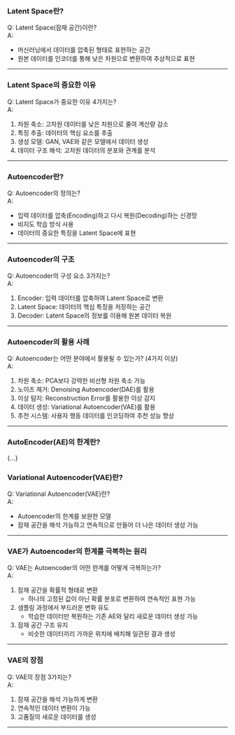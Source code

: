 ### Latent Space란?
Q: Latent Space(잠재 공간)이란?  
A:  
- 머신러닝에서 데이터를 압축된 형태로 표현하는 공간  
- 원본 데이터를 인코더를 통해 낮은 차원으로 변환하여 추상적으로 표현  

---

### Latent Space의 중요한 이유
Q: Latent Space가 중요한 이유 4가지는?  
A:  
1. 차원 축소: 고차원 데이터를 낮은 차원으로 줄여 계산량 감소  
2. 특징 추출: 데이터의 핵심 요소를 추출  
3. 생성 모델: GAN, VAE와 같은 모델에서 데이터 생성  
4. 데이터 구조 해석: 고차원 데이터의 분포와 관계를 분석  

---

### Autoencoder란?
Q: Autoencoder의 정의는?  
A:  
- 입력 데이터를 압축(Encoding)하고 다시 복원(Decoding)하는 신경망  
- 비지도 학습 방식 사용  
- 데이터의 중요한 특징을 Latent Space에 표현  

---

### Autoencoder의 구조
Q: Autoencoder의 구성 요소 3가지는?  
A:  
1. Encoder: 입력 데이터를 압축하여 Latent Space로 변환  
2. Latent Space: 데이터의 핵심 특징을 저장하는 공간  
3. Decoder: Latent Space의 정보를 이용해 원본 데이터 복원  

---

### Autoencoder의 활용 사례
Q: Autoencoder는 어떤 분야에서 활용될 수 있는가? (4가지 이상)  
A:  
1. 차원 축소: PCA보다 강력한 비선형 차원 축소 가능  
2. 노이즈 제거: Denoising Autoencoder(DAE)를 활용  
3. 이상 탐지: Reconstruction Error를 활용한 이상 감지  
4. 데이터 생성: Variational Autoencoder(VAE)를 활용  
5. 추천 시스템: 사용자 행동 데이터를 인코딩하여 추천 성능 향상  

---

### AutoEncoder(AE)의 한계란?

{...}

### Variational Autoencoder(VAE)란?
Q: Variational Autoencoder(VAE)란?  
A:  
- Autoencoder의 한계를 보완한 모델  
- 잠재 공간을 해석 가능하고 연속적으로 만들어 더 나은 데이터 생성 가능  

---

### VAE가 Autoencoder의 한계를 극복하는 원리
Q: VAE는 Autoencoder의 어떤 한계를 어떻게 극복하는가?  
A:  
1. 잠재 공간을 확률적 형태로 변환  
   - 하나의 고정된 값이 아닌 확률 분포로 변환하여 연속적인 표현 가능  
2. 샘플링 과정에서 부드러운 변화 유도  
   - 학습한 데이터만 복원하는 기존 AE와 달리 새로운 데이터 생성 가능  
3. 잠재 공간 구조 유지  
   - 비슷한 데이터끼리 가까운 위치에 배치해 일관된 결과 생성  

---

### VAE의 장점
Q: VAE의 장점 3가지는?  
A:  
1. 잠재 공간을 해석 가능하게 변환  
2. 연속적인 데이터 변환이 가능  
3. 고품질의 새로운 데이터를 생성  

---
